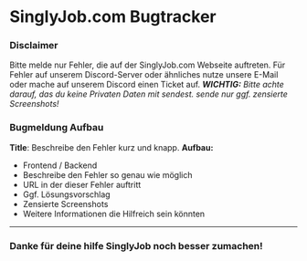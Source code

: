   # SinglyJob.com Bugtracker
### Disclaimer 
Bitte melde nur Fehler, die auf der SinglyJob.com Webseite auftreten. Für Fehler auf unserem Discord-Server oder ähnliches nutze unsere E-Mail oder mache auf unserem Discord einen Ticket auf.
***WICHTIG:** Bitte achte darauf, das du keine Privaten Daten mit sendest. sende nur ggf. zensierte Screenshots!*


### Bugmeldung Aufbau
**Title**: Beschreibe den Fehler kurz und knapp.
**Aufbau:**
- Frontend / Backend
 - Beschreibe den Fehler so genau wie möglich
 - URL in der dieser Fehler auftritt
- Ggf. Lösungsvorschlag
 - Zensierte Screenshots
- Weitere Informationen die Hilfreich sein könnten
<hr>



### Danke für deine hilfe SinglyJob noch besser zumachen!
